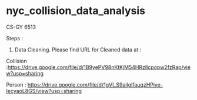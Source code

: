 # nyc_collision_data_analysis
CS-GY 6513

Steps :
1. Data Cleaning.
Please find URL for Cleaned data at : 

Collision :https://drive.google.com/file/d/1B9yePV98nKtKjM54HRzlIcpopw2fzRap/view?usp=sharing

Person : https://drive.google.com/file/d/1gVI_S9ailgIfauqzHPiye-IecyaoL8GS/view?usp=sharing
